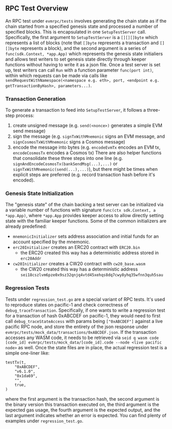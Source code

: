 ## RPC Test Overview
An RPC test under `evmrpc/tests` involves generating the chain state as if the chain started from a specified genesis state and processed a number of specified blocks. This is encapsulated in one `SetupTestServer` call. Specifically, the first argument to `SetupTestServer` is a `[][][]byte` which represents a list of blocks (note that `[]byte` represents a transaction and `[][]byte` represents a block), and the second argument is a series of `func(sdk.Context, *app.App)` which represents the genesis state initialiers and allows test writers to set genesis state directly through keeper functions without having to write it as a json file. Once a test server is set up, test writers can call `Run` with a function parameter `func(port int)`, within which requests can be made via calls like `sendRequestWithNamespace(<namespace e.g. eth>, port, <endpoint e.g. getTransactionByHash>, parameters...)`. 

### Transaction Generation
To generate a transaction to feed into `SetupTestServer`, it follows a three-step process:
1. create unsigned message (e.g. `send(<nonce>)` generates a simple EVM send message)
2. sign the message (e.g. `signTxWithMnemonic` signs an EVM message, and `signCosmosTxWithMnemonic` signs a Cosmos message)
3. encode the message into bytes (e.g. `encodeEvmTx` encodes an EVM tx, `encodeCosmosTx` encodes a Cosmos tx)
There are also helper functions that consolidate these three steps into one line (e.g. `signAndEncodeCosmosTx(bankSendMsg(...),...)` or `signTxWithMnemonic(send(...),...)`), but there might be times when explicit steps are preferred (e.g. record transaction hash before it's encoded).

### Genesis State Initialization
The "genesis state" of the chain backing a test server can be initialized via a variable number of functions with signature `func(ctx sdk.Context, a *app.App)`, where `*app.App` provides keeper access to allow directly setting state with the familiar keeper functions. Some of the common initializers are already predefined:
- `mnemonicInitializer` sets address association and initial funds for an account specified by the mnemonic.
- `erc20Initializer` creates an ERC20 contract with `ERC20.bin`
    - the ERC20 created this way has a deterministic address stored in `erc20Addr`
- `cw20Initializer` creates a CW20 contract with `cw20_base.wasm`
    - the CW20 created this way has a deterministic address `sei18cszlvm6pze0x9sz32qnjq4vtd45xehqs8dq7cwy8yhq35wfnn3quh5sau`

### Regression Tests
Tests under `regression_test.go` are a special variant of RPC tests. It's used to reproduce states on pacific-1 and check correctness of `debug_traceTransaction`. Specifically, if one wants to write a regression test for a transaction of hash 0xABCDEF on pacific-1, they would need to first call `debug_traceStateAccess` with params being `["0xABCDEF"]` against a live pacific RPC node, and store the entirety of the json response under `evmrpc/tests/mock_data/transactions/0xABCDEF.json`. If the transaction accesses any WASM code, it needs to be retrieved via `seid q wasm code [code_id] evmrpc/tests/mock_data/[code_id].code --node <live pacific node>` as well. Once the state files are in place, the actual regression test is a simple one-liner like:
```golang
testTx(t,
	"0xABCDEF",
	"v6.1.0",
	"0x1da69",
	"",
	true,
)
```
where the first argument is the transaction hash, the second argument is the binary version this transaction executed on, the third argument is the expected gas usage, the fourth argument is the expected output, and the last argument indicates whether an error is expected. You can find plenty of examples under `regression_test.go`.
